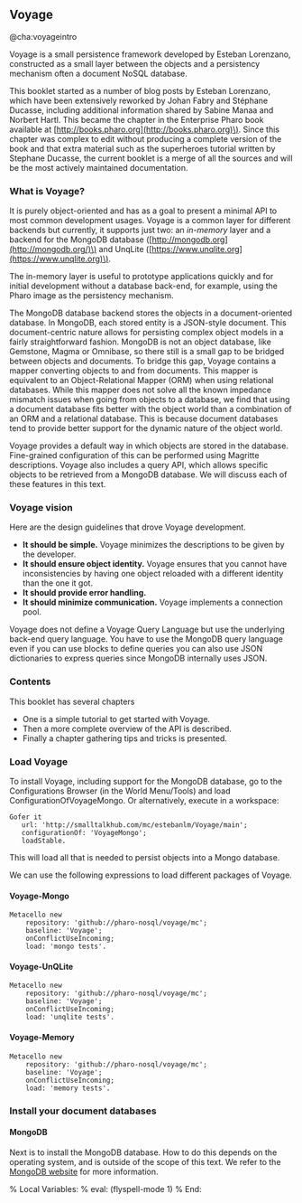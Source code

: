 ## Voyage@cha:voyageintroVoyage is a small persistence framework developed by Esteban Lorenzano, constructed as a small layer between the objects and a persistency mechanism often a document NoSQL database. This booklet started as a number of blog posts by Esteban Lorenzano, which have been extensively reworked by Johan Fabry and Stéphane Ducasse, including additional information shared by Sabine Manaa and Norbert Hartl. This became the chapter in the Enterprise Pharo book available at [http://books.pharo.org](http://books.pharo.org)\). Since this chapter was complex to edit without producing a complete version of the book and that extra material such as the superheroes tutorial written by Stephane Ducasse, the current booklet is a merge of all the sources and will be the most actively maintained documentation. ### What is Voyage?It is purely object-oriented and has as a goal to present a minimal API to most common development usages. Voyage is a common layer for different backends but currently, it supports just two: an _in-memory_ layer and a backend for the MongoDB database \([http://mongodb.org](http://mongodb.org/)\) and UnqLite \([https://www.unqlite.org](https://www.unqlite.org)\).The in-memory layer is useful to prototype applications quickly and for initial development without a database back-end, for example, using the Pharo image as the persistency mechanism.The MongoDB database backend stores the objects in a document-oriented database. In MongoDB, each stored entity is a JSON-style document. This document-centric nature allows for persisting complex object models in a fairly straightforward fashion. MongoDB is not an object database, like Gemstone, Magma or Omnibase, so there still is a small gap to be bridged between objects and documents. To bridge this gap, Voyage contains a mapper converting objects to and from documents. This mapper is equivalent to an Object-Relational Mapper \(ORM\) when using relational databases. While this mapper does not solve all the known impedance mismatch issues when going from objects to a database, we find that using a document database fits better with the object world than a combination of an ORM and a relational database. This is because document databases tend to provide better support for the dynamic nature of the object world.Voyage provides a default way in which objects are stored in the database. Fine-grained configuration of this can be performed using Magritte descriptions. Voyage also includes a query API, which allows specific objects to be retrieved from a MongoDB database. We will discuss each of these features in this text.### Voyage vision Here are the design guidelines that drove Voyage development. - **It should be simple.** Voyage minimizes the descriptions to be given by the developer.- **It should ensure object identity.** Voyage ensures that you cannot have inconsistencies by having one object reloaded with a different identity than the one it got. - **It should provide error handling.**- **It should minimize communication.** Voyage implements a connection pool. Voyage does not define a Voyage Query Language but use the underlying back-end query language. You have to use the MongoDB query language even if you can use blocks to define queries you can also use JSON dictionaries to express queries since MongoDB internally uses JSON. ### Contents This booklet has several chapters- One is a simple tutorial to get started with Voyage.- Then a more complete overview of the API is described.- Finally a chapter gathering tips and tricks is presented.### Load VoyageTo install Voyage, including support for the MongoDB database, go to the Configurations Browser \(in the World Menu/Tools\) and load ConfigurationOfVoyageMongo. Or alternatively, execute in a workspace:```Gofer it   url: 'http://smalltalkhub.com/mc/estebanlm/Voyage/main';   configurationOf: 'VoyageMongo';   loadStable.```This will load all that is needed to persist objects into a Mongo database.We can use the following expressions to load different packages of Voyage.#### Voyage-Mongo```Metacello new    repository: 'github://pharo-nosql/voyage/mc';    baseline: 'Voyage';    onConflictUseIncoming;    load: 'mongo tests'.```#### Voyage-UnQLite```Metacello new    repository: 'github://pharo-nosql/voyage/mc';    baseline: 'Voyage';    onConflictUseIncoming;    load: 'unqlite tests'.```#### Voyage-Memory```Metacello new    repository: 'github://pharo-nosql/voyage/mc';    baseline: 'Voyage';    onConflictUseIncoming;    load: 'memory tests'.```### Install your document databases#### MongoDBNext is to install the MongoDB database. How to do this depends on the operating system, and is outside of the scope of this text. We refer to the [MongoDB website](http://www.mongodb.org/downloads) for more information.%  Local Variables:%  eval: (flyspell-mode 1)%  End: